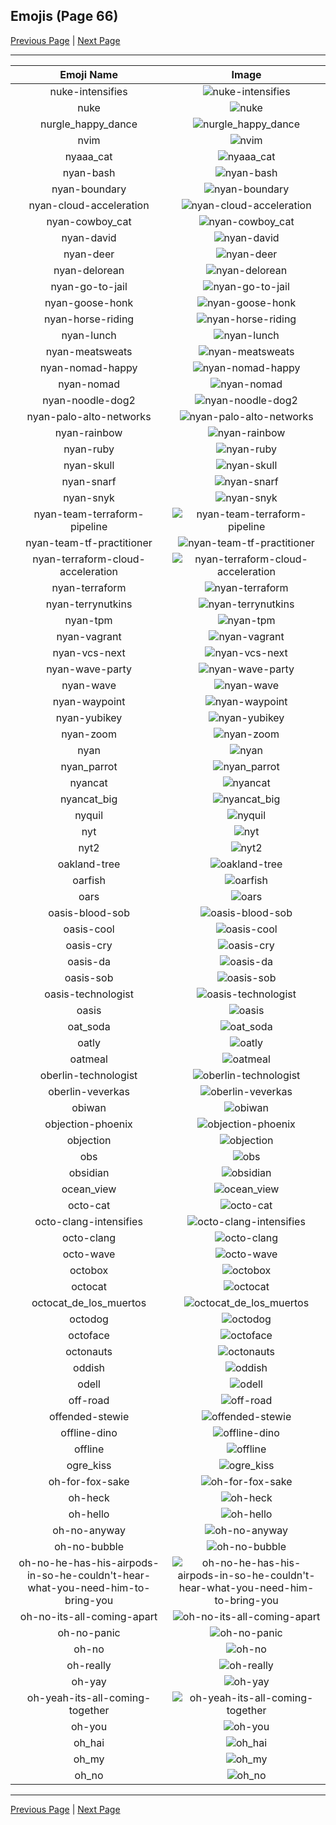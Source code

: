 
## Emojis (Page 66)

[Previous Page](/docs/hc/page-n-0065.md)
  | [Next Page](/docs/hc/page-o-0067.md)

<hr />

|Emoji Name|Image|
| :-: | :-: |
|nuke-intensifies| ![nuke-intensifies](/emojis/hc/nuke-intensifies.gif)|
|nuke| ![nuke](/emojis/hc/nuke.png)|
|nurgle_happy_dance| ![nurgle_happy_dance](/emojis/hc/nurgle_happy_dance.gif)|
|nvim| ![nvim](/emojis/hc/nvim.png)|
|nyaaa_cat| ![nyaaa_cat](/emojis/hc/nyaaa_cat.png)|
|nyan-bash| ![nyan-bash](/emojis/hc/nyan-bash.gif)|
|nyan-boundary| ![nyan-boundary](/emojis/hc/nyan-boundary.gif)|
|nyan-cloud-acceleration| ![nyan-cloud-acceleration](/emojis/hc/nyan-cloud-acceleration.gif)|
|nyan-cowboy_cat| ![nyan-cowboy_cat](/emojis/hc/nyan-cowboy_cat.gif)|
|nyan-david| ![nyan-david](/emojis/hc/nyan-david.gif)|
|nyan-deer| ![nyan-deer](/emojis/hc/nyan-deer.gif)|
|nyan-delorean| ![nyan-delorean](/emojis/hc/nyan-delorean.gif)|
|nyan-go-to-jail| ![nyan-go-to-jail](/emojis/hc/nyan-go-to-jail.gif)|
|nyan-goose-honk| ![nyan-goose-honk](/emojis/hc/nyan-goose-honk.gif)|
|nyan-horse-riding| ![nyan-horse-riding](/emojis/hc/nyan-horse-riding.gif)|
|nyan-lunch| ![nyan-lunch](/emojis/hc/nyan-lunch.gif)|
|nyan-meatsweats| ![nyan-meatsweats](/emojis/hc/nyan-meatsweats.gif)|
|nyan-nomad-happy| ![nyan-nomad-happy](/emojis/hc/nyan-nomad-happy.gif)|
|nyan-nomad| ![nyan-nomad](/emojis/hc/nyan-nomad.gif)|
|nyan-noodle-dog2| ![nyan-noodle-dog2](/emojis/hc/nyan-noodle-dog2.gif)|
|nyan-palo-alto-networks| ![nyan-palo-alto-networks](/emojis/hc/nyan-palo-alto-networks.gif)|
|nyan-rainbow| ![nyan-rainbow](/emojis/hc/nyan-rainbow.gif)|
|nyan-ruby| ![nyan-ruby](/emojis/hc/nyan-ruby.gif)|
|nyan-skull| ![nyan-skull](/emojis/hc/nyan-skull.gif)|
|nyan-snarf| ![nyan-snarf](/emojis/hc/nyan-snarf.png)|
|nyan-snyk| ![nyan-snyk](/emojis/hc/nyan-snyk.gif)|
|nyan-team-terraform-pipeline| ![nyan-team-terraform-pipeline](/emojis/hc/nyan-team-terraform-pipeline.gif)|
|nyan-team-tf-practitioner| ![nyan-team-tf-practitioner](/emojis/hc/nyan-team-tf-practitioner.gif)|
|nyan-terraform-cloud-acceleration| ![nyan-terraform-cloud-acceleration](/emojis/hc/nyan-terraform-cloud-acceleration.gif)|
|nyan-terraform| ![nyan-terraform](/emojis/hc/nyan-terraform.gif)|
|nyan-terrynutkins| ![nyan-terrynutkins](/emojis/hc/nyan-terrynutkins.gif)|
|nyan-tpm| ![nyan-tpm](/emojis/hc/nyan-tpm.gif)|
|nyan-vagrant| ![nyan-vagrant](/emojis/hc/nyan-vagrant.gif)|
|nyan-vcs-next| ![nyan-vcs-next](/emojis/hc/nyan-vcs-next.gif)|
|nyan-wave-party| ![nyan-wave-party](/emojis/hc/nyan-wave-party.gif)|
|nyan-wave| ![nyan-wave](/emojis/hc/nyan-wave.gif)|
|nyan-waypoint| ![nyan-waypoint](/emojis/hc/nyan-waypoint.gif)|
|nyan-yubikey| ![nyan-yubikey](/emojis/hc/nyan-yubikey.gif)|
|nyan-zoom| ![nyan-zoom](/emojis/hc/nyan-zoom.gif)|
|nyan| ![nyan](/emojis/hc/nyan.gif)|
|nyan_parrot| ![nyan_parrot](/emojis/hc/nyan_parrot.gif)|
|nyancat| ![nyancat](/emojis/hc/nyancat.gif)|
|nyancat_big| ![nyancat_big](/emojis/hc/nyancat_big.gif)|
|nyquil| ![nyquil](/emojis/hc/nyquil.png)|
|nyt| ![nyt](/emojis/hc/nyt.png)|
|nyt2| ![nyt2](/emojis/hc/nyt2.png)|
|oakland-tree| ![oakland-tree](/emojis/hc/oakland-tree.gif)|
|oarfish| ![oarfish](/emojis/hc/oarfish.png)|
|oars| ![oars](/emojis/hc/oars.png)|
|oasis-blood-sob| ![oasis-blood-sob](/emojis/hc/oasis-blood-sob.png)|
|oasis-cool| ![oasis-cool](/emojis/hc/oasis-cool.png)|
|oasis-cry| ![oasis-cry](/emojis/hc/oasis-cry.png)|
|oasis-da| ![oasis-da](/emojis/hc/oasis-da.png)|
|oasis-sob| ![oasis-sob](/emojis/hc/oasis-sob.png)|
|oasis-technologist| ![oasis-technologist](/emojis/hc/oasis-technologist.png)|
|oasis| ![oasis](/emojis/hc/oasis.png)|
|oat_soda| ![oat_soda](/emojis/hc/oat_soda.jpg)|
|oatly| ![oatly](/emojis/hc/oatly.jpg)|
|oatmeal| ![oatmeal](/emojis/hc/oatmeal.png)|
|oberlin-technologist| ![oberlin-technologist](/emojis/hc/oberlin-technologist.png)|
|oberlin-veverkas| ![oberlin-veverkas](/emojis/hc/oberlin-veverkas.png)|
|obiwan| ![obiwan](/emojis/hc/obiwan.jpg)|
|objection-phoenix| ![objection-phoenix](/emojis/hc/objection-phoenix.png)|
|objection| ![objection](/emojis/hc/objection.png)|
|obs| ![obs](/emojis/hc/obs.png)|
|obsidian| ![obsidian](/emojis/hc/obsidian.png)|
|ocean_view| ![ocean_view](/emojis/hc/ocean_view.gif)|
|octo-cat| ![octo-cat](/emojis/hc/octo-cat.png)|
|octo-clang-intensifies| ![octo-clang-intensifies](/emojis/hc/octo-clang-intensifies.gif)|
|octo-clang| ![octo-clang](/emojis/hc/octo-clang.png)|
|octo-wave| ![octo-wave](/emojis/hc/octo-wave.gif)|
|octobox| ![octobox](/emojis/hc/octobox.jpg)|
|octocat| ![octocat](/emojis/hc/octocat.png)|
|octocat_de_los_muertos| ![octocat_de_los_muertos](/emojis/hc/octocat_de_los_muertos.jpg)|
|octodog| ![octodog](/emojis/hc/octodog.png)|
|octoface| ![octoface](/emojis/hc/octoface.png)|
|octonauts| ![octonauts](/emojis/hc/octonauts.png)|
|oddish| ![oddish](/emojis/hc/oddish.gif)|
|odell| ![odell](/emojis/hc/odell.png)|
|off-road| ![off-road](/emojis/hc/off-road.png)|
|offended-stewie| ![offended-stewie](/emojis/hc/offended-stewie.gif)|
|offline-dino| ![offline-dino](/emojis/hc/offline-dino.png)|
|offline| ![offline](/emojis/hc/offline.png)|
|ogre_kiss| ![ogre_kiss](/emojis/hc/ogre_kiss.jpg)|
|oh-for-fox-sake| ![oh-for-fox-sake](/emojis/hc/oh-for-fox-sake.jpg)|
|oh-heck| ![oh-heck](/emojis/hc/oh-heck.png)|
|oh-hello| ![oh-hello](/emojis/hc/oh-hello.png)|
|oh-no-anyway| ![oh-no-anyway](/emojis/hc/oh-no-anyway.gif)|
|oh-no-bubble| ![oh-no-bubble](/emojis/hc/oh-no-bubble.gif)|
|oh-no-he-has-his-airpods-in-so-he-couldn't-hear-what-you-need-him-to-bring-you| ![oh-no-he-has-his-airpods-in-so-he-couldn't-hear-what-you-need-him-to-bring-you](/emojis/hc/oh-no-he-has-his-airpods-in-so-he-couldn't-hear-what-you-need-him-to-bring-you.png)|
|oh-no-its-all-coming-apart| ![oh-no-its-all-coming-apart](/emojis/hc/oh-no-its-all-coming-apart.png)|
|oh-no-panic| ![oh-no-panic](/emojis/hc/oh-no-panic.png)|
|oh-no| ![oh-no](/emojis/hc/oh-no.png)|
|oh-really| ![oh-really](/emojis/hc/oh-really.png)|
|oh-yay| ![oh-yay](/emojis/hc/oh-yay.png)|
|oh-yeah-its-all-coming-together| ![oh-yeah-its-all-coming-together](/emojis/hc/oh-yeah-its-all-coming-together.png)|
|oh-you| ![oh-you](/emojis/hc/oh-you.png)|
|oh_hai| ![oh_hai](/emojis/hc/oh_hai.gif)|
|oh_my| ![oh_my](/emojis/hc/oh_my.png)|
|oh_no| ![oh_no](/emojis/hc/oh_no.png)|

<hr/>

[Previous Page](/docs/hc/page-n-0065.md)
  | [Next Page](/docs/hc/page-o-0067.md)